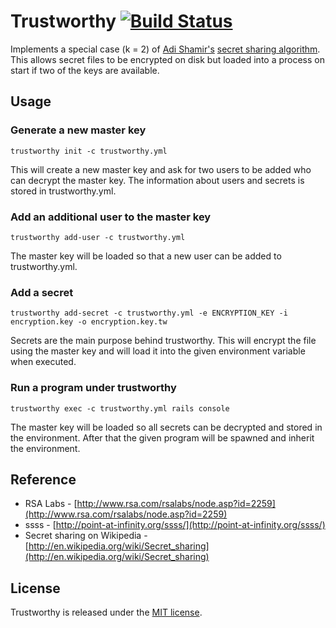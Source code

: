 # Trustworthy [![Build Status](https://secure.travis-ci.org/jtdowney/trustworthy.png?branch=master)](http://travis-ci.org/jtdowney/trustworthy)

Implements a special case (k = 2) of [Adi Shamir's](http://en.wikipedia.org/wiki/Adi_Shamir) [secret sharing algorithm](http://en.wikipedia.org/wiki/Shamir%27s_Secret_Sharing). This allows secret files to be encrypted on disk but loaded into a process on start if two of the keys are available.

## Usage

### Generate a new master key

    trustworthy init -c trustworthy.yml

This will create a new master key and ask for two users to be added who can decrypt the master key. The information about users and secrets is stored in trustworthy.yml.

### Add an additional user to the master key

    trustworthy add-user -c trustworthy.yml

The master key will be loaded so that a new user can be added to trustworthy.yml.

### Add a secret

    trustworthy add-secret -c trustworthy.yml -e ENCRYPTION_KEY -i encryption.key -o encryption.key.tw

Secrets are the main purpose behind trustworthy. This will encrypt the file using the master key and will load it into the given environment variable when executed.

### Run a program under trustworthy

    trustworthy exec -c trustworthy.yml rails console

The master key will be loaded so all secrets can be decrypted and stored in the environment. After that the given program will be spawned and inherit the environment.

## Reference

* RSA Labs - [http://www.rsa.com/rsalabs/node.asp?id=2259](http://www.rsa.com/rsalabs/node.asp?id=2259)
* ssss - [http://point-at-infinity.org/ssss/](http://point-at-infinity.org/ssss/)
* Secret sharing on Wikipedia - [http://en.wikipedia.org/wiki/Secret_sharing](http://en.wikipedia.org/wiki/Secret_sharing)

## License

Trustworthy is released under the [MIT license](http://www.opensource.org/licenses/MIT).